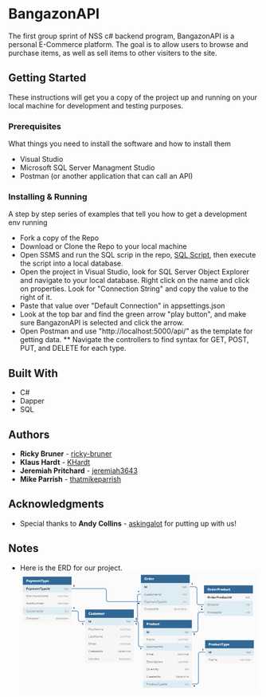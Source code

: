 # BangazonAPI

The first group sprint of NSS c# backend program, BangazonAPI is a personal E-Commerce platform. The goal is to allow users to browse and purchase items, as well as sell items to other visiters to the site.

## Getting Started

These instructions will get you a copy of the project up and running on your local machine for development and testing purposes.

### Prerequisites

What things you need to install the software and how to install them

* Visual Studio
* Microsoft SQL Server Managment Studio
* Postman (or another application that can call an API)

### Installing & Running

A step by step series of examples that tell you how to get a development env running

* Fork a copy of the Repo
* Download or Clone the Repo to your local machine
* Open SSMS and run the SQL scrip in the repo, [SQL Script](https://github.com/NSS-Therapeutic-Raccoons/BangazonAPI/blob/master/SQL/Bangazon.sql), then execute the script into a local database.
* Open the project in Visual Studio, look for SQL Server Object Explorer and navigate to your local database. Right click on the name and click on properties. Look for "Connection String" and copy the value to the right of it.
* Paste that value over "Default Connection" in appsettings.json
* Look at the top bar and find the green arrow "play button", and make sure BangazonAPI is selected and click the arrow.
* Open Postman and use "http://localhost:5000/api/" as the template for getting data.
** Navigate the controllers to find syntax for GET, POST, PUT, and DELETE for each type.

## Built With

* C#
* Dapper
* SQL

## Authors

* **Ricky Bruner** - [ricky-bruner](https://github.com/ricky-bruner)
* **Klaus Hardt** - [KHardt](https://github.com/KHardt)
* **Jeremiah Pritchard** - [jeremiah3643](https://github.com/jeremiah3643)
* **Mike Parrish** - [thatmikeparrish](https://github.com/thatmikeparrish)

## Acknowledgments

* Special thanks to **Andy Collins** - [askingalot](https://github.com/askingalot) for putting up with us!

## Notes

* Here is the ERD for our project.
![Bangazon ERD](https://github.com/NSS-Therapeutic-Raccoons/BangazonAPI/blob/master/BangazonAPI-ERD.png?raw=true)